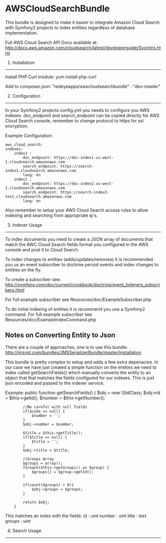 AWSCloudSearchBundle
====================

This bundle is designed to make it easier to integrate Amazon Cloud Search with Symfony2 projects to index entities regardless of database implementation.

Full AWS Cloud Search API Doco available at:
http://docs.aws.amazon.com/cloudsearch/latest/developerguide/SvcIntro.html

1) Installation
---------------
Install PHP Curl module:
        yum install php-curl

Add to composer.json:
        "redeyeapps/awscloudsearchbundle" : "dev-master"

2) Configuration
---------------
In your Symfony2 projects config.yml you needs to configure you AWS indexes. 
doc_endpoint and search_endpoint can be copied directly for AWS Cloud Search console, remember to change protocol to https for ssl encryption.

Example Configuration:

	aws_cloud_search: 
    indexes: 
        index1 :
            doc_endpoint: https://doc-index1.us-west-1.cloudsearch.amazonaws.com
            search_endpoint: https://search-index1.cloudsearch.amazonaws.com
            lang: en
        index2 :
            doc_endpoint: https://doc-index2.us-west-1.cloudsearch.amazonaws.com
            search_endpoint: https://search-index2-test.cloudsearch.amazonaws.com
            lang: en

Also remember to setup your AWS Cloud Search access rules to allow indexing and searching from appropriate ip's. 

3) Indexer Usage
--------------
To index documents you need to create a JSON array of documents that match the AWC Cloud Search fields format you configured in the AWS console and post it to Cloud Search.

To index changes to entities (adds/updates/removes) it is recommended you us an event subscriber to doctrine persist events and index changes to entities on the fly.

To create a subscriber see:
http://symfony.com/doc/current/cookbook/doctrine/event_listeners_subscribers.html

For full example subscriber see Resources/doc/ExampleSubscriber.php
        
To do initial indexing of entities it is recommend you use a Symfony2 command.
For full example subscriber see Resources/doc/ExampleIndexCommand.php

## Notes on Converting Entity to Json
There are a couple of approaches, one is to use this bundle:
http://jmsyst.com/bundles/JMSSerializerBundle/master/installation

This bundle is pretty complex to setup and adds a few extra depenacies. In our case we have just created a simple function on the entities we need to index called getSearchFields() which manually converts the entity to an object that that matches the fields configured for our indexes. This is just json encoded and passed to the indexer service.

Example:
        public function getSearchFields() {
            $obj = new \StdClass;
            $obj->id = $this->getId();
            $number = $this->getNumber();

            //Be careful with null fields
            if($code == null) {
                $number = '';
            }
            $obj->number = $number;

            $title = $this->getTitle();
            if($title == null) {
                $title = '';
            }
            $obj->title = $title;

            //Groups Array
            $groups = array();
            foreach($this->getGroups() as $group) {
                $groups[] = $group->getId();
            }

            if(count($groups) > 0){
                $obj->groups = $groups;
            }

            return $obj;
        }

This matches an index with the fields:
id : uint
number : uint
title : text
groups : uint

4) Search Usage
--------------



